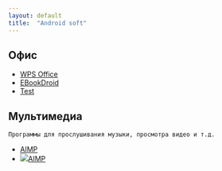 ```yaml
---
layout: default
title:  "Android soft"
---
```


<!--
<script>
var word;
function nnm(name){
word = name;
window.open();
document.forms[0].submit();
}
</script>
<form action="http://nnm-club.me/forum/tracker.php" method="post">
<input name="f" type="hidden" value="-1">
<input name="nm" type="hidden" value="javascript: return word;">
</form>
-->

## Офис
* [WPS Office](javascript:nnm("WPS");)
* [EBookDroid](javascript:rtr("Ebook");)
* [Test](nnm('Test');)

## Мультимедиа
`Программы для прослушивания музыки, просмотра видео и т.д.`
* [AIMP](http://tegos.ru)
* ![](/img/logo.jpg)[AIMP](http://aimp.ru)


<script>
function rtr(name){
window.open("https://rutracker.org/forum/tracker.php?nm="+name);
}
function nnm(name){
window.open("http://nnm-club.me/forum/tracker.php?nm="+name);
}
</script>

